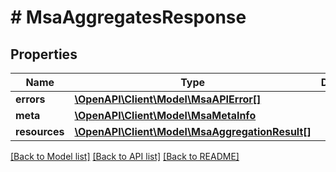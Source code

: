 # # MsaAggregatesResponse

## Properties

Name | Type | Description | Notes
------------ | ------------- | ------------- | -------------
**errors** | [**\OpenAPI\Client\Model\MsaAPIError[]**](MsaAPIError.md) |  |
**meta** | [**\OpenAPI\Client\Model\MsaMetaInfo**](MsaMetaInfo.md) |  |
**resources** | [**\OpenAPI\Client\Model\MsaAggregationResult[]**](MsaAggregationResult.md) |  |

[[Back to Model list]](../../README.md#models) [[Back to API list]](../../README.md#endpoints) [[Back to README]](../../README.md)
